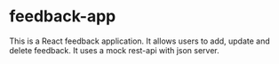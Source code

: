 # feedback-app
This is a React feedback application. It allows users to add, update and delete feedback. It uses a mock rest-api with json server. 
